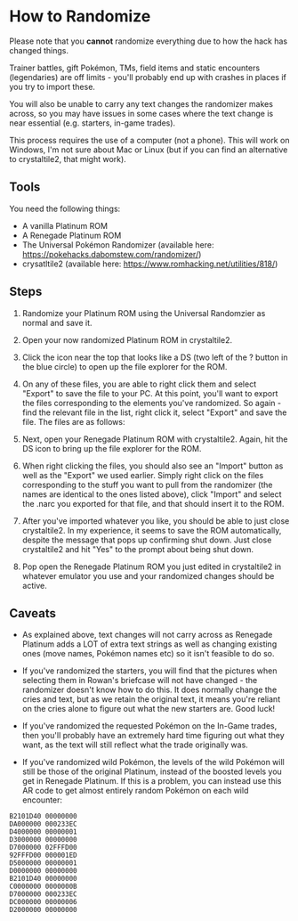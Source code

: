 # How to Randomize

Please note that you **cannot** randomize everything due to how the hack has changed things.

Trainer battles, gift Pokémon, TMs, field items and static encounters (legendaries) are off limits - you'll probably end up with crashes in places if you try to import these.

You will also be unable to carry any text changes the randomizer makes across, so you may have issues in some cases where the text change is near essential (e.g. starters, in-game trades).

This process requires the use of a computer (not a phone). This will work on Windows, I'm not sure about Mac or Linux (but if you can find an alternative to crystaltile2, that might work).

## Tools
You need the following things:

- A vanilla Platinum ROM
- A Renegade Platinum ROM
- The Universal Pokémon Randomizer (available here: https://pokehacks.dabomstew.com/randomizer/)
- crysatltile2 (available here: https://www.romhacking.net/utilities/818/)

## Steps

1. Randomize your Platinum ROM using the Universal Randomzier as normal and save it.

2. Open your now randomized Platinum ROM in crystaltile2.

3. Click the icon near the top that looks like a DS (two left of the ? button in the blue circle) to open up the file explorer for the ROM.

4. On any of these files, you are able to right click them and select "Export" to save the file to your PC.
At this point, you'll want to export the files corresponding to the elements you've randomized.
So again - find the relevant file in the list, right click it, select "Export" and save the file.
The files are as follows:











5. Next, open your Renegade Platinum ROM with crystaltile2. Again, hit the DS icon to bring up the file explorer for the ROM.

6. When right clicking the files, you should also see an "Import" button as well as the "Export" we used earlier. Simply right click on the files corresponding to the stuff you want to pull from the randomizer (the names are identical to the ones listed above), click "Import" and select the .narc you exported for that file, and that should insert it to the ROM.

7. After you've imported whatever you like, you should be able to just close crystaltile2. In my experience, it seems to save the ROM automatically, despite the message that pops up confirming shut down. Just close crystaltile2 and hit "Yes" to the prompt about being shut down.

8. Pop open the Renegade Platinum ROM you just edited in crystaltile2 in whatever emulator you use and your randomized changes should be active.

## Caveats
- As explained above, text changes will not carry across as Renegade Platinum adds a LOT of extra text strings as well as changing existing ones (move names, Pokémon names etc) so it isn't feasible to do so.

- If you've randomized the starters, you will find that the pictures when selecting them in Rowan's briefcase will not have changed - the randomizer doesn't know how to do this. It does normally change the cries and text, but as we retain the original text, it means you're reliant on the cries alone to figure out what the new starters are. Good luck!

- If you've randomized the requested Pokémon on the In-Game trades, then you'll probably have an extremely hard time figuring out what they want, as the text will still reflect what the trade originally was.

- If you've randomized wild Pokémon, the levels of the wild Pokémon will still be those of the original Platinum, instead of the boosted levels you get in Renegade Platinum. If this is a problem, you can instead use this AR code to get almost entirely random Pokémon on each wild encounter:

```
B2101D40 00000000
DA000000 000233EC
D4000000 00000001
D3000000 00000000
D7000000 02FFFD00
92FFFD00 000001ED
D5000000 00000001
D0000000 00000000
B2101D40 00000000
C0000000 0000000B
D7000000 000233EC
DC000000 00000006
D2000000 00000000
```

